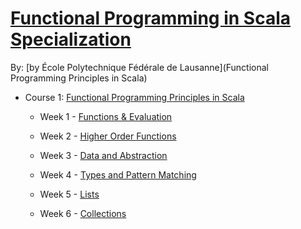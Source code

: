 # [Functional Programming in Scala Specialization]()

By: [by École Polytechnique Fédérale de Lausanne](Functional Programming Principles in Scala)

- Course 1: [Functional Programming Principles in Scala]()

  - Week 1 - [Functions & Evaluation]()
  
  - Week 2 - [Higher Order Functions]()
  
  - Week 3 - [Data and Abstraction]()
  
  - Week 4 - [Types and Pattern Matching]()

  - Week 5 - [Lists]()

  - Week 6 - [Collections]()
